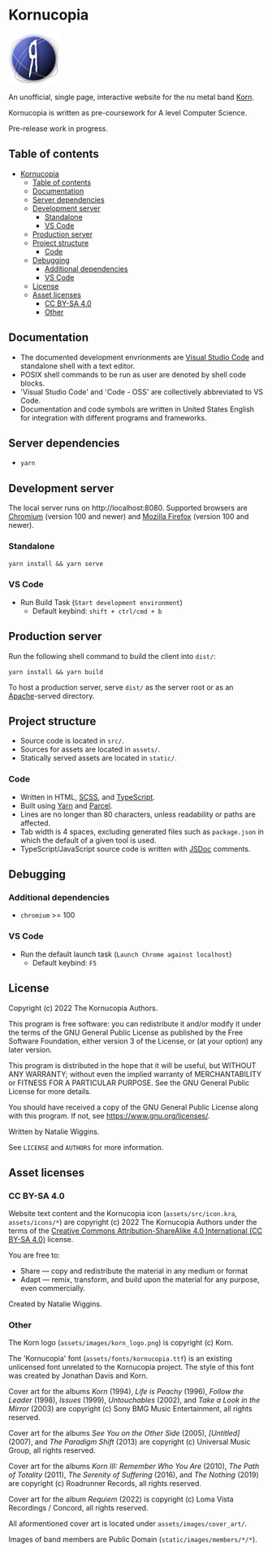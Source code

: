 # Kornucopia

<img src="assets/icons/icon.png" alt="Icon" width="100">

An unofficial, single page, interactive website for the nu metal band
[Korn](https://wikipedia.org/wiki/Korn).

Kornucopia is written as pre-coursework for A level Computer Science.

Pre-release work in progress.

## Table of contents

* [Kornucopia](#kornucopia)
  * [Table of contents](#table-of-contents)
  * [Documentation](#documentation)
  * [Server dependencies](#server-dependencies)
  * [Development server](#development-server)
    * [Standalone](#standalone)
    * [VS Code](#vs-code)
  * [Production server](#production-server)
  * [Project structure](#project-structure)
    * [Code](#code)
  * [Debugging](#debugging)
    * [Additional dependencies](#additional-dependencies)
    * [VS Code](#vs-code-1)
  * [License](#license)
  * [Asset licenses](#asset-licenses)
    * [CC BY-SA 4.0](#cc-by-sa-40)
    * [Other](#other)

## Documentation

* The documented development envrionments are
  [Visual Studio Code](https://code.visualstudio.com/) and standalone shell with
  a text editor.
* POSIX shell commands to be run as user are denoted by shell code blocks.
* 'Visual Studio Code' and 'Code - OSS' are collectively abbreviated to VS Code.
* Documentation and code symbols are written in United States English for
  integration with different programs and frameworks.

## Server dependencies

- `yarn`

## Development server

The local server runs on http://localhost:8080. Supported browsers are
[Chromium](https://www.chromium.org/Home/) (version 100 and newer) and
[Mozilla Firefox](https://www.mozilla.org/en-GB/firefox/)
(version 100 and newer).

### Standalone

```shell
yarn install && yarn serve
```

### VS Code

* Run Build Task (`Start development environment`)
    * Default keybind: `shift + ctrl/cmd + b`

## Production server

Run the following shell command to build the client into `dist/`:

```shell
yarn install && yarn build
```

To host a production server, serve `dist/` as the server root or as an
[Apache](https://apache.org/)-served directory.

## Project structure

* Source code is located in `src/`.
* Sources for assets are located in `assets/`.
* Statically served assets are located in `static/`.

### Code

* Written in HTML, [SCSS](https://sass-lang.com/), and
  [TypeScript](https://www.typescriptlang.org/).
* Built using [Yarn](https://yarnpkg.com/) and [Parcel](https://parceljs.org/).
* Lines are no longer than 80 characters, unless readability or paths are
  affected.
* Tab width is 4 spaces, excluding generated files such as `package.json` in
  which the default of a given tool is used.
* TypeScript/JavaScript source code is written with [JSDoc](https://jsdoc.app/)
  comments.

## Debugging

### Additional dependencies

* `chromium` >= 100

### VS Code

* Run the default launch task (`Launch Chrome against localhost`)
    * Default keybind: `F5`

## License

Copyright (c) 2022 The Kornucopia Authors.

This program is free software: you can redistribute it and/or modify
it under the terms of the GNU General Public License as published by
the Free Software Foundation, either version 3 of the License, or
(at your option) any later version.

This program is distributed in the hope that it will be useful,
but WITHOUT ANY WARRANTY; without even the implied warranty of
MERCHANTABILITY or FITNESS FOR A PARTICULAR PURPOSE. See the
GNU General Public License for more details.

You should have received a copy of the GNU General Public License
along with this program. If not, see <https://www.gnu.org/licenses/>.

Written by Natalie Wiggins.

See `LICENSE` and `AUTHORS` for more information.

## Asset licenses

### CC BY-SA 4.0

Website text content and the Kornucopia icon (`assets/src/icon.kra`,
`assets/icons/*`) are copyright (c) 2022 The Kornucopia Authors under the terms
of the [Creative Commons Attribution-ShareAlike 4.0 International (CC BY-SA 4.0)](https://creativecommons.org/licenses/by-sa/4.0/)
license.

You are free to:
* Share — copy and redistribute the material in any medium or format
* Adapt — remix, transform, and build upon the material
  for any purpose, even commercially.

Created by Natalie Wiggins.

### Other

The Korn logo (`assets/images/korn_logo.png`) is copyright (c) Korn.

The 'Kornucopia' font (`assets/fonts/kornucopia.ttf`) is an existing unlicensed
font unrelated to the Kornucopia project. The style of this font was created by
Jonathan Davis and Korn.

Cover art for the albums *Korn* (1994), *Life is Peachy* (1996),
*Follow the Leader* (1998), *Issues* (1999), *Untouchables* (2002), and
*Take a Look in the Mirror* (2003) are copyright (c) Sony BMG Music
Entertainment, all rights reserved.

Cover art for the albums *See You on the Other Side* (2005), *\[Untitled\]*
(2007), and *The Paradigm Shift* (2013) are copyright (c) Universal Music Group,
all rights reserved.

Cover art for the albums *Korn III: Remember Who You Are* (2010),
*The Path of Totality* (2011), *The Serenity of Suffering* (2016), and
*The Nothing* (2019) are copyright (c) Roadrunner Records, all rights reserved.

Cover art for the album *Requiem* (2022) is copyright (c)
Loma Vista Recordings / Concord, all rights reserved.

All aformentioned cover art is located under `assets/images/cover_art/`.

Images of band members are Public Domain (`static/images/members/*/*`).
